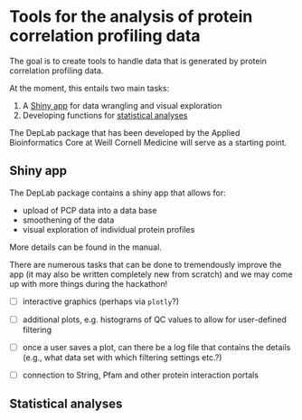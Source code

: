 Tools for the analysis of protein correlation profiling data
=================================================================

The goal is to create tools to handle data that is generated by protein correlation profiling data.

At the moment, this entails two main tasks:

1. A [Shiny app](#shiny-app) for data wrangling and visual exploration
2. Developing functions for [statistical analyses](#statistical-analyses)

The DepLab package that has been developed by the Applied Bioinformatics Core at Weill Cornell Medicine will serve as a starting point.

## Shiny app

The DepLab package contains a shiny app that allows for:

* upload of PCP data into a data base
* smoothening of the data
* visual exploration of individual protein profiles

More details can be found in the manual.

There are numerous tasks that can be done to tremendously improve the app (it may also be written completely new from scratch) and we may come up with more things during the hackathon!

- [ ] interactive graphics (perhaps via `plotly`?)
- [ ] additional plots, e.g. histograms of QC values to allow for user-defined filtering
- [ ] once a user saves a plot, can there be a log file that contains the details (e.g., what data set with which filtering settings etc.?)
- [ ] connection to String, Pfam and other protein interaction portals


## Statistical analyses
